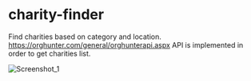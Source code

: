 # charity-finder
Find charities based on category and location. https://orghunter.com/general/orghunterapi.aspx API is implemented in order to get charities list.


![Screenshot_1](https://user-images.githubusercontent.com/69111239/166155732-1c25bb72-3efa-4e1b-be96-b5051ee41153.png)
